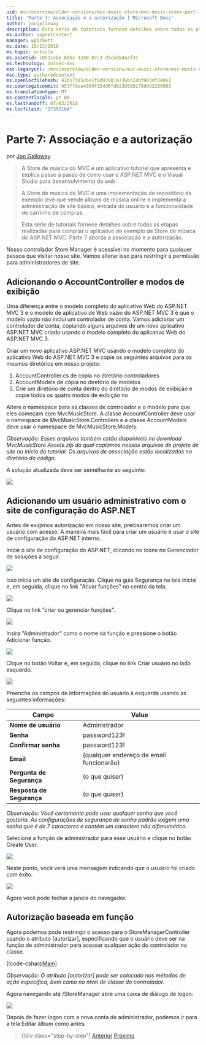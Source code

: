 ```yaml
---
uid: mvc/overview/older-versions/mvc-music-store/mvc-music-store-part-7
title: 'Parte 7: Associação e a autorização | Microsoft Docs'
author: jongalloway
description: Esta série de tutoriais fornece detalhes sobre todas as etapas realizadas para compilar o aplicativo de exemplo de Store de música do ASP.NET MVC. Parte 7 aborda a associação e a autorização.
ms.author: aspnetcontent
manager: wpickett
ms.date: 10/13/2010
ms.topic: article
ms.assetid: c8511ebe-68bc-4240-87c3-d5ced84a3f37
ms.technology: dotnet-mvc
msc.legacyurl: /mvc/overview/older-versions/mvc-music-store/mvc-music-store-part-7
msc.type: authoredcontent
ms.openlocfilehash: 41b17315cbe1f6d93001a736bc24bf003df24061
ms.sourcegitcommit: 953ff9ea4369f154d6fd0239599279ddd3280009
ms.translationtype: MT
ms.contentlocale: pt-BR
ms.lasthandoff: 07/03/2018
ms.locfileid: "37393164"
---
```

<a name="part-7-membership-and-authorization"></a>Parte 7: Associação e a autorização
====================
por [Jon Galloway](https://github.com/jongalloway)

> A Store de música do MVC é um aplicativo tutorial que apresenta e explica passo a passo de como usar o ASP.NET MVC e o Visual Studio para desenvolvimento da web.  
>   
> A Store de música do MVC é uma implementação de repositório de exemplo leve que vende álbuns de música online e implementa a administração de site básico, entrada do usuário e a funcionalidade de carrinho de compras.  
>   
> Esta série de tutoriais fornece detalhes sobre todas as etapas realizadas para compilar o aplicativo de exemplo de Store de música do ASP.NET MVC. Parte 7 aborda a associação e a autorização.


Nosso controlador Store Manager é acessível no momento para qualquer pessoa que visitar nosso site. Vamos alterar isso para restringir a permissão para administradores de site.

## <a name="adding-the-accountcontroller-and-views"></a>Adicionando o AccountController e modos de exibição

Uma diferença entre o modelo completo do aplicativo Web do ASP.NET MVC 3 e o modelo de aplicativo de Web vazio do ASP.NET MVC 3 é que o modelo vazio não inclui um controlador de conta. Vamos adicionar um controlador de conta, copiando alguns arquivos de um novo aplicativo ASP.NET MVC criado usando o modelo completo do aplicativo Web do ASP.NET MVC 3.

Criar um novo aplicativo ASP.NET MVC usando o modelo completo do aplicativo Web do ASP.NET MVC 3 e copie os seguintes arquivos para os mesmos diretórios em nosso projeto:

1. AccountController.cs de cópia no diretório controladores
2. AccountModels de cópia no diretório de modelos
3. Crie um diretório de conta dentro do diretório de modos de exibição e copie todos os quatro modos de exibição no

Altere o namespace para as classes de controlador e o modelo para que eles começam com MvcMusicStore. A classe AccountController deve usar o namespace de MvcMusicStore.Controllers e a classe AccountModels deve usar o namespace de MvcMusicStore.Models.

*Observação: Esses arquivos também estão disponíveis no download MvcMusicStore Assets.zip do qual copiamos nossos arquivos de projeto de site no início do tutorial. Os arquivos de associação estão localizados no diretório do código.*

A solução atualizada deve ser semelhante ao seguinte:

![](mvc-music-store-part-7/_static/image1.png)

## <a name="adding-an-administrative-user-with-the-aspnet-configuration-site"></a>Adicionando um usuário administrativo com o site de configuração do ASP.NET

Antes de exigimos autorização em nosso site, precisaremos criar um usuário com acesso. A maneira mais fácil para criar um usuário é usar o site de configuração do ASP.NET interno.

Inicie o site de configuração do ASP.NET, clicando no ícone no Gerenciador de soluções a seguir.

![](mvc-music-store-part-7/_static/image2.png)

Isso inicia um site de configuração. Clique na guia Segurança na tela inicial e, em seguida, clique no link "Ativar funções" no centro da tela.

![](mvc-music-store-part-7/_static/image3.png)

Clique no link "criar ou gerenciar funções".

![](mvc-music-store-part-7/_static/image4.png)

Insira "Administrador" como o nome da função e pressione o botão Adicionar função.

![](mvc-music-store-part-7/_static/image5.png)

Clique no botão Voltar e, em seguida, clique no link Criar usuário no lado esquerdo.

![](mvc-music-store-part-7/_static/image6.png)

Preencha os campos de informações do usuário à esquerda usando as seguintes informações:

| **Campo** | **Value** |
| --- | --- |
| **Nome de usuário** | Administrador |
| **Senha** | password123! |
| **Confirmar senha** | password123! |
| **Email** | (qualquer endereço de email funcionarão) |
| **Pergunta de Segurança** | (o que quiser) |
| **Resposta de Segurança** | (o que quiser) |

*Observação: Você certamente pode usar qualquer senha que você gostaria. As configurações de segurança de senha padrão exigem uma senha que é de 7 caracteres e contém um caractere não alfanumérico.*

Selecione a função de administrador para esse usuário e clique no botão Create User.

![](mvc-music-store-part-7/_static/image7.png)

Neste ponto, você verá uma mensagem indicando que o usuário foi criado com êxito.

![](mvc-music-store-part-7/_static/image8.png)

Agora você pode fechar a janela do navegador.

## <a name="role-based-authorization"></a>Autorização baseada em função

Agora podemos pode restringir o acesso para o StoreManagerController usando o atributo [autorizar], especificando que o usuário deve ser na função de administrador para acessar qualquer ação do controlador na classe.

[!code-csharp[Main](mvc-music-store-part-7/samples/sample1.cs)]

*Observação: O atributo [autorizar] pode ser colocado nos métodos de ação específica, bem como no nível de classe do controlador.*

Agora navegando até /StoreManager abre uma caixa de diálogo de logon:

![](mvc-music-store-part-7/_static/image9.png)

Depois de fazer logon com a nova conta de administrador, podemos ir para a tela Editar álbum como antes.

> [!div class="step-by-step"]
> [Anterior](mvc-music-store-part-6.md)
> [Próximo](mvc-music-store-part-8.md)
